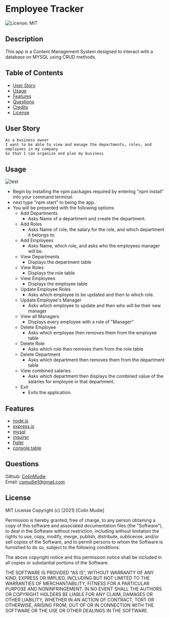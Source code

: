 # Employee Tracker

![License: MIT](https://img.shields.io/badge/License-MIT-green.svg)

## Description
This app is a Content Management System designed to interact with a database on MYSQL using CRUD methods.  

## Table of Contents

* [User Story](#user-story)
* [Usage](#usage)
* [Features](#features)
* [Questions](#questions)
* [Credits](#credits)
* [License](#license)

## User Story
```
As a business owner
I want to be able to view and manage the departments, roles, and employees in my company
So that I can organize and plan my business
```


## Usage
![test](./assets/Employee_Tracker_Test_GIF.gif)

- Begin by installing the npm packages required by entering "npm install" into your command terminal.
- next type "npm start" to being the app.
- You will be presented with the following options:
    - Add Departments
        - Asks Name of a department and create the department.
    - Add Roles
        - Asks Name of role, the salary for the role, and which department it belongs to.
    - Add Employees
        - Asks Name, which role, and asks who the employees manager will be.
    - View Departments
        - Displays the department table
    - View Roles
        - Displays the role table
    - View Employees
        - Displays the employee table
    - Update Employee Roles
        - Asks which employee to be updated and then to which role.
    - Update Employee's Manager
        - Asks which employee to update and then who will be their new manager
    - View all Managers
        - Displays every employee with a role of "Manager"
    - Delete Employee
        - Asks which employee then removes them from the employee table
    - Delete Role
        - Asks which role then removes them from the role table
    - Delete Department
        - Asks which department then removes them from the department table
    - View combined salaries
        - Asks which department then displays the combined value of the salaries for employee in that department.
    - Exit
        - Exits the application.


## Features
- [node.js](https://nodejs.org/en/)
- [express.js](https://expressjs.com/)
- [mysql](https://www.npmjs.com/package/mysql)
- [inquirer](https://www.npmjs.com/package/inquirer)
- [figlet](https://www.npmjs.com/package/figlet)
- [console.table](https://www.npmjs.com/package/console.table)

## Questions
Github: [ColinMudie](https://github.com/ColinMudie/)  
Email: [csmudie1@gmail.com](csmudie1@gmail.com)

## License
MIT License
Copyright (c) [2021] [Colin Mudie]

Permission is hereby granted, free of charge, to any person obtaining a copy
of this software and associated documentation files (the "Software"), to deal
in the Software without restriction, including without limitation the rights
to use, copy, modify, merge, publish, distribute, sublicense, and/or sell
copies of the Software, and to permit persons to whom the Software is
furnished to do so, subject to the following conditions:

The above copyright notice and this permission notice shall be included in all
copies or substantial portions of the Software.

THE SOFTWARE IS PROVIDED "AS IS", WITHOUT WARRANTY OF ANY KIND, EXPRESS OR
IMPLIED, INCLUDING BUT NOT LIMITED TO THE WARRANTIES OF MERCHANTABILITY,
FITNESS FOR A PARTICULAR PURPOSE AND NONINFRINGEMENT. IN NO EVENT SHALL THE
AUTHORS OR COPYRIGHT HOLDERS BE LIABLE FOR ANY CLAIM, DAMAGES OR OTHER
LIABILITY, WHETHER IN AN ACTION OF CONTRACT, TORT OR OTHERWISE, ARISING FROM,
OUT OF OR IN CONNECTION WITH THE SOFTWARE OR THE USE OR OTHER DEALINGS IN THE
SOFTWARE.
